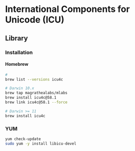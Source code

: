 # International Components for Unicode (ICU)

## Library

### Installation

#### Homebrew

```sh
#
brew list --versions icu4c

# Darwin 10.x
brew tap magrathealabs/mlabs
brew install icu4c@58.1
brew link icu4c@58.1 --force

# Darwin >= 11
brew install icu4c
```

### YUM

```sh
yum check-update
sudo yum -y install libicu-devel
```
